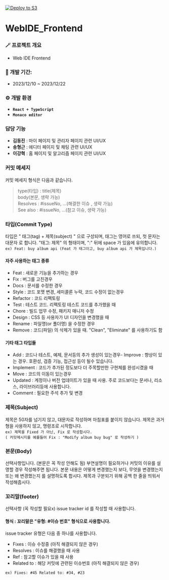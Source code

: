 [![Deploy to S3](https://github.com/GoormJeans/WebIDE_Frontend/actions/workflows/main-deploy-work.yml/badge.svg)](https://github.com/GoormJeans/WebIDE_Frontend/actions/workflows/main-deploy-work.yml)
# WebIDE_Frontend

### 🪄 프로젝트 개요
- Web IDE Frontend

### 📅 개발 기간:
- 2023/12/10 ~ 2023/12/22

### ⚙️ 개발 환경
- **`React + TypeScript`**
- **`Monaco editor`**

### 담당 기능
- **김동진** : 마이 페이지 및 관리자 페이지 관련 UI/UX
- **송형근** : 에디터 페이지 및 채팅 관련 UI/UX
- **이강혁** : 홈 페이지 및 알고리즘 페이지 관련 UI/UX

### 커밋 메세지
커밋 메세지 형식은 다음과 같습니다.
> type(타입) : title(제목)<br/>
> body(본문, 생략 가능)<br/>
> Resolves : #issueNo, ...(해결한 이슈 , 생략 가능)<br/>
> See also : #issueNo, ...(참고 이슈, 생략 가능)<br/>

### 타입(Commit Type)

타입은 " 태그(tag) + 제목(subject) " 으로 구성되며, 태그는 영어로 쓰되, 첫 문자는 대문자 로 합니다.
"태그: 제목" 의 형태이며, ":" 뒤에 space 가 있음에 유의합니다.<br/>
```ex) Feat: buy album api (Feat 가 태그이고, buy album api 가 제목입니다.)```

#### 자주 사용하는 태그 종류
- Feat : 새로운 기능을 추가하는 경우
- Fix : 버그를 고친경우
- Docs : 문서를 수정한 경우
- Style : 코드 포맷 변경, 세미콜론 누락, 코드 수정이 없는경우
- Refactor : 코드 리펙토링
- Test : 테스트 코드. 리펙토링 테스트 코드를 추가했을 때
- Chore : 빌드 업무 수정, 패키지 매니저 수정
- Design : CSS 등 사용자가 UI 디자인을 변경했을 때
- Rename : 파일명(or 폴더명) 을 수정한 경우
- Remove : 코드(파일) 의 삭제가 있을 때. "Clean", "Eliminate" 를 사용하기도 함

#### 기타 태그 타입들
- Add : 코드나 테스트, 예제, 문서등의 추가 생성이 있는경우- Improve : 향상이 있는 경우. 호환성, 검증 기능, 접근성 등이 될수 있습니다.
- Implement : 코드가 추가된 정도보다 더 주목할만한 구현체를 완성시켰을 때
- Move : 코드의 이동이 있는경우
- Updated : 계정이나 버전 업데이트가 있을 때 사용. 주로 코드보다는 문서나, 리소스, 라이브러리등에 사용합니다.
- Comment : 필요한 주석 추가 및 변경

### 제목(Subject)

제목은 50자를 넘기지 않고, 대문자로 작성하며 마침표를 붙이지 않습니다.
제목은 과거형을 사용하지 않고, 명령조로 시작합니다.<br/>
```ex) 제목을 Fixed 가 아닌, Fix 로 작성합시다.```<br/>
```( 커밋메시지를 예를들어 Fix : "Modify album buy bug" 로 작성하기 )```

### 본문(Body)
선택사항입니다. (본문은 꼭 작성 안해도 됨)
부연설명이 필요하거나 커밋의 이유를 설명할 경우 작성해주면 됩니다.
본문 내용은 어떻게 변경했는지 보다, 무엇을 변경했는지 또는 왜 변경했는지 를 설명하도록 합시다.
제목과 구분되기 위해 공백 한 줄을 띄워서 작성해줍시다.

### 꼬리말(footer)
선택사항 (꼭 작성할 필요x)
issue tracker id 를 작성할 때 사용합니다.
#### 형식 : 꼬리말은 "유형: #이슈 번호" 형식으로 사용합니다.
issue tracker 유형은 다음 중 하나를 사용합니다.

- Fixes : 이슈 수정중 (아직 해결되지 않은 경우)
- Resolves : 이슈를 해결했을 때 사용
- Ref : 참고할 이슈가 있을 때 사용
- Related to : 해당 커밋에 관련된 이슈번호 (아직 해결되지 않은 경우)<br/>

```ex) Fixes: #45 Related to: #34, #23```
